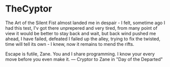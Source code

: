 # TheCyptor

The Art of the Silent Fist almost landed me in despair - I felt, sometime ago I had this test, I'v got there unprepered and very tired, from many point of view it would be better to stay back and wait, but back wind pushed me ahead, I have failed, defeated I failed up the alley, trying to fix the twisted, time will tell its own - I knew, now it remains to mend the rifts.

Escape is futile, Zane. You and I share programming. I know your every move before you even make it.
— Cryptor to Zane in "Day of the Departed"
